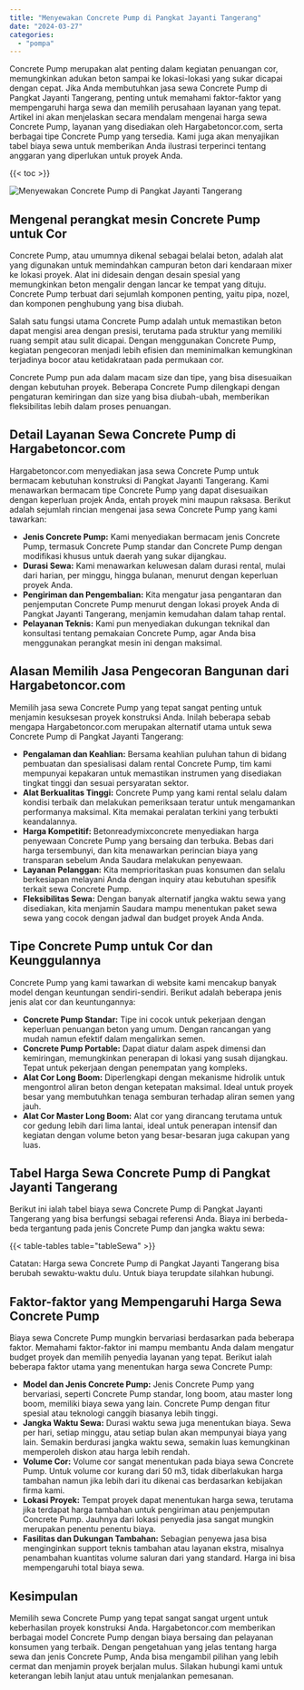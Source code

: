 ```yaml
---
title: "Menyewakan Concrete Pump di Pangkat Jayanti Tangerang"
date: "2024-03-27"
categories: 
  - "pompa"
---
```




Concrete Pump merupakan alat penting dalam kegiatan penuangan cor, memungkinkan adukan beton sampai ke lokasi-lokasi yang sukar dicapai dengan cepat. Jika Anda membutuhkan jasa sewa Concrete Pump di Pangkat Jayanti Tangerang, penting untuk memahami faktor-faktor yang mempengaruhi harga sewa dan memilih perusahaan layanan yang tepat. Artikel ini akan menjelaskan secara mendalam mengenai harga sewa Concrete Pump, layanan yang disediakan oleh Hargabetoncor.com, serta berbagai tipe Concrete Pump yang tersedia. Kami juga akan menyajikan tabel biaya sewa untuk memberikan Anda ilustrasi terperinci tentang anggaran yang diperlukan untuk proyek Anda.

{{< toc >}}

![Menyewakan Concrete Pump di Pangkat Jayanti Tangerang](https://hargareadymixid.github.io/pompa/concrete-pump%20(30).png)

## Mengenal perangkat mesin Concrete Pump untuk Cor

Concrete Pump, atau umumnya dikenal sebagai belalai beton, adalah alat yang digunakan untuk memindahkan campuran beton dari kendaraan mixer ke lokasi proyek. Alat ini didesain dengan desain spesial yang memungkinkan beton mengalir dengan lancar ke tempat yang dituju. Concrete Pump terbuat dari sejumlah komponen penting, yaitu pipa, nozel, dan komponen penghubung yang bisa diubah.

Salah satu fungsi utama Concrete Pump adalah untuk memastikan beton dapat mengisi area dengan presisi, terutama pada struktur yang memiliki ruang sempit atau sulit dicapai. Dengan menggunakan Concrete Pump, kegiatan pengecoran menjadi lebih efisien dan meminimalkan kemungkinan terjadinya bocor atau ketidakrataan pada permukaan cor.

Concrete Pump pun ada dalam macam size dan tipe, yang bisa disesuaikan dengan kebutuhan proyek. Beberapa Concrete Pump dilengkapi dengan pengaturan kemiringan dan size yang bisa diubah-ubah, memberikan fleksibilitas lebih dalam proses penuangan.

## Detail Layanan Sewa Concrete Pump di Hargabetoncor.com

Hargabetoncor.com menyediakan jasa sewa Concrete Pump untuk bermacam kebutuhan konstruksi di Pangkat Jayanti Tangerang. Kami menawarkan bermacam tipe Concrete Pump yang dapat disesuaikan dengan keperluan projek Anda, entah proyek mini maupun raksasa. Berikut adalah sejumlah rincian mengenai jasa sewa Concrete Pump yang kami tawarkan:

- **Jenis Concrete Pump:** Kami menyediakan bermacam jenis Concrete Pump, termasuk Concrete Pump standar dan Concrete Pump dengan modifikasi khusus untuk daerah yang sukar dijangkau.
- **Durasi Sewa:** Kami menawarkan keluwesan dalam durasi rental, mulai dari harian, per minggu, hingga bulanan, menurut dengan keperluan proyek Anda.
- **Pengiriman dan Pengembalian:** Kita mengatur jasa pengantaran dan penjemputan Concrete Pump menurut dengan lokasi proyek Anda di Pangkat Jayanti Tangerang, menjamin kemudahan dalam tahap rental.
- **Pelayanan Teknis:** Kami pun menyediakan dukungan teknikal dan konsultasi tentang pemakaian Concrete Pump, agar Anda bisa menggunakan perangkat mesin ini dengan maksimal.

## Alasan Memilih Jasa Pengecoran Bangunan dari Hargabetoncor.com

Memilih jasa sewa Concrete Pump yang tepat sangat penting untuk menjamin kesuksesan proyek konstruksi Anda. Inilah beberapa sebab mengapa Hargabetoncor.com merupakan alternatif utama untuk sewa Concrete Pump di Pangkat Jayanti Tangerang:

- **Pengalaman dan Keahlian:** Bersama keahlian puluhan tahun di bidang pembuatan dan spesialisasi dalam rental Concrete Pump, tim kami mempunyai kepakaran untuk memastikan instrumen yang disediakan tingkat tinggi dan sesuai persyaratan sektor.
- **Alat Berkualitas Tinggi:** Concrete Pump yang kami rental selalu dalam kondisi terbaik dan melakukan pemeriksaan teratur untuk mengamankan performanya maksimal. Kita memakai peralatan terkini yang terbukti keandalannya.
- **Harga Kompetitif:** Betonreadymixconcrete menyediakan harga penyewaan Concrete Pump yang bersaing dan terbuka. Bebas dari harga tersembunyi, dan kita menawarkan perincian biaya yang transparan sebelum Anda Saudara melakukan penyewaan.
- **Layanan Pelanggan:** Kita memprioritaskan puas konsumen dan selalu berkesiapan melayani Anda dengan inquiry atau kebutuhan spesifik terkait sewa Concrete Pump.
- **Fleksibilitas Sewa:** Dengan banyak alternatif jangka waktu sewa yang disediakan, kita menjamin Saudara mampu menentukan paket sewa sewa yang cocok dengan jadwal dan budget proyek Anda Anda.

## Tipe Concrete Pump untuk Cor dan Keunggulannya

Concrete Pump yang kami tawarkan di website kami mencakup banyak model dengan keuntungan sendiri-sendiri. Berikut adalah beberapa jenis jenis alat cor dan keuntungannya:

- **Concrete Pump Standar:** Tipe ini cocok untuk pekerjaan dengan keperluan penuangan beton yang umum. Dengan rancangan yang mudah namun efektif dalam mengalirkan semen.
- **Concrete Pump Portable:** Dapat diatur dalam aspek dimensi dan kemiringan, memungkinkan penerapan di lokasi yang susah dijangkau. Tepat untuk pekerjaan dengan penempatan yang kompleks.
- **Alat Cor Long Boom:** Diperlengkapi dengan mekanisme hidrolik untuk mengontrol aliran beton dengan ketepatan maksimal. Ideal untuk proyek besar yang membutuhkan tenaga semburan terhadap aliran semen yang jauh.
- **Alat Cor Master Long Boom:** Alat cor yang dirancang terutama untuk cor gedung lebih dari lima lantai, ideal untuk penerapan intensif dan kegiatan dengan volume beton yang besar-besaran juga cakupan yang luas.

## Tabel Harga Sewa Concrete Pump di Pangkat Jayanti Tangerang

Berikut ini ialah tabel biaya sewa Concrete Pump di Pangkat Jayanti Tangerang yang bisa berfungsi sebagai referensi Anda. Biaya ini berbeda-beda tergantung pada jenis Concrete Pump dan jangka waktu sewa:

{{< table-tables table="tableSewa" >}}

Catatan: Harga sewa Concrete Pump di Pangkat Jayanti Tangerang bisa berubah sewaktu-waktu dulu. Untuk biaya terupdate silahkan hubungi.

## Faktor-faktor yang Mempengaruhi Harga Sewa Concrete Pump

Biaya sewa Concrete Pump mungkin bervariasi berdasarkan pada beberapa faktor. Memahami faktor-faktor ini mampu membantu Anda dalam mengatur budget proyek dan memilih penyedia layanan yang tepat. Berikut ialah beberapa faktor utama yang menentukan harga sewa Concrete Pump:

- **Model dan Jenis Concrete Pump:** Jenis Concrete Pump yang bervariasi, seperti Concrete Pump standar, long boom, atau master long boom, memiliki biaya sewa yang lain. Concrete Pump dengan fitur spesial atau teknologi canggih biasanya lebih tinggi.
- **Jangka Waktu Sewa:** Durasi waktu sewa juga menentukan biaya. Sewa per hari, setiap minggu, atau setiap bulan akan mempunyai biaya yang lain. Semakin berdurasi jangka waktu sewa, semakin luas kemungkinan memperoleh diskon atau harga lebih rendah.
- **Volume Cor:** Volume cor sangat menentukan pada biaya sewa Concrete Pump. Untuk volume cor kurang dari 50 m3, tidak diberlakukan harga tambahan namun jika lebih dari itu dikenai cas berdasarkan kebijakan firma kami.
- **Lokasi Proyek:** Tempat proyek dapat menentukan harga sewa, terutama jika terdapat harga tambahan untuk pengiriman atau penjemputan Concrete Pump. Jauhnya dari lokasi penyedia jasa sangat mungkin merupakan penentu penentu biaya.
- **Fasilitas dan Dukungan Tambahan:** Sebagian penyewa jasa bisa menginginkan support teknis tambahan atau layanan ekstra, misalnya penambahan kuantitas volume saluran dari yang standard. Harga ini bisa mempengaruhi total biaya sewa.

## Kesimpulan

Memilih sewa Concrete Pump yang tepat sangat sangat urgent untuk keberhasilan proyek konstruksi Anda. Hargabetoncor.com memberikan berbagai model Concrete Pump dengan biaya bersaing dan pelayanan konsumen yang terbaik. Dengan pengetahuan yang jelas tentang harga sewa dan jenis Concrete Pump, Anda bisa mengambil pilihan yang lebih cermat dan menjamin proyek berjalan mulus. Silakan hubungi kami untuk keterangan lebih lanjut atau untuk menjalankan pemesanan.

